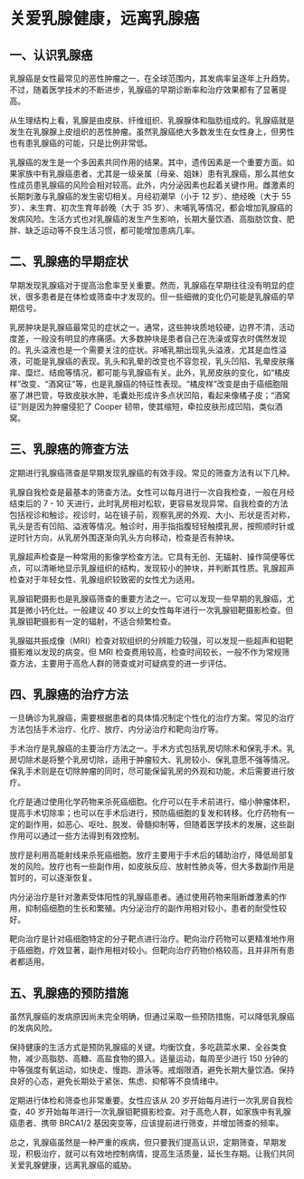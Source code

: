 # 关爱乳腺健康，远离乳腺癌

## 一、认识乳腺癌
乳腺癌是女性最常见的恶性肿瘤之一，在全球范围内，其发病率呈逐年上升趋势。不过，随着医学技术的不断进步，乳腺癌的早期诊断率和治疗效果都有了显著提高。

从生理结构上看，乳腺是由皮肤、纤维组织、乳腺腺体和脂肪组成的。乳腺癌就是发生在乳腺腺上皮组织的恶性肿瘤。虽然乳腺癌绝大多数发生在女性身上，但男性也有患乳腺癌的可能，只是比例非常低。

乳腺癌的发生是一个多因素共同作用的结果。其中，遗传因素是一个重要方面。如果家族中有乳腺癌患者，尤其是一级亲属（母亲、姐妹）患有乳腺癌，那么其他女性成员患乳腺癌的风险会相对较高。此外，内分泌因素也起着关键作用。雌激素的长期刺激与乳腺癌的发生密切相关。月经初潮早（小于 12 岁）、绝经晚（大于 55 岁）、未生育、初次生育年龄晚（大于 35 岁）、未哺乳等情况，都会增加乳腺癌的发病风险。生活方式也对乳腺癌的发生产生影响，长期大量饮酒、高脂肪饮食、肥胖、缺乏运动等不良生活习惯，都可能增加患病几率。

## 二、乳腺癌的早期症状
早期发现乳腺癌对于提高治愈率至关重要。然而，乳腺癌在早期往往没有明显的症状，很多患者是在体检或筛查中才发现的。但一些细微的变化仍可能是乳腺癌的早期信号。

乳房肿块是乳腺癌最常见的症状之一。通常，这些肿块质地较硬，边界不清，活动度差，一般没有明显的疼痛感。大多数肿块是患者自己在洗澡或穿衣时偶然发现的。乳头溢液也是一个需要关注的症状。非哺乳期出现乳头溢液，尤其是血性溢液，可能是乳腺癌的表现。乳头和乳晕的改变也不容忽视，乳头凹陷、乳晕皮肤瘙痒、糜烂、结痂等情况，都可能与乳腺癌有关。此外，乳房皮肤的变化，如“橘皮样”改变、“酒窝征”等，也是乳腺癌的特征性表现。“橘皮样”改变是由于癌细胞阻塞了淋巴管，导致皮肤水肿，毛囊处形成许多点状凹陷，看起来像橘子皮；“酒窝征”则是因为肿瘤侵犯了 Cooper 韧带，使其缩短，牵拉皮肤形成凹陷，类似酒窝。

## 三、乳腺癌的筛查方法
定期进行乳腺癌筛查是早期发现乳腺癌的有效手段。常见的筛查方法有以下几种。

乳腺自我检查是最基本的筛查方法。女性可以每月进行一次自我检查，一般在月经结束后的 7 - 10 天进行，此时乳房相对松软，更容易发现异常。自我检查的方法包括视诊和触诊。视诊时，站在镜子前，观察乳房的外观、大小、形状是否对称，乳头是否有凹陷、溢液等情况。触诊时，用手指指腹轻轻触摸乳房，按照顺时针或逆时针方向，从乳房外围逐渐向乳头方向移动，检查是否有肿块。

乳腺超声检查是一种常用的影像学检查方法。它具有无创、无辐射、操作简便等优点，可以清晰地显示乳腺组织的结构，发现较小的肿块，并判断其性质。乳腺超声检查对于年轻女性、乳腺组织较致密的女性尤为适用。

乳腺钼靶摄影也是乳腺癌筛查的重要方法之一。它可以发现一些早期的乳腺癌，尤其是微小钙化灶。一般建议 40 岁以上的女性每年进行一次乳腺钼靶摄影检查。但乳腺钼靶摄影有一定的辐射，不适合频繁检查。

乳腺磁共振成像（MRI）检查对软组织的分辨能力较强，可以发现一些超声和钼靶摄影难以发现的病变。但 MRI 检查费用较高，检查时间较长，一般不作为常规筛查方法，主要用于高危人群的筛查或对可疑病变的进一步评估。

## 四、乳腺癌的治疗方法
一旦确诊为乳腺癌，需要根据患者的具体情况制定个性化的治疗方案。常见的治疗方法包括手术治疗、化疗、放疗、内分泌治疗和靶向治疗等。

手术治疗是乳腺癌的主要治疗方法之一。手术方式包括乳房切除术和保乳手术。乳房切除术是将整个乳房切除，适用于肿瘤较大、乳房较小、保乳意愿不强等情况。保乳手术则是在切除肿瘤的同时，尽可能保留乳房的外观和功能，术后需要进行放疗。

化疗是通过使用化学药物来杀死癌细胞。化疗可以在手术前进行，缩小肿瘤体积，提高手术切除率；也可以在手术后进行，预防癌细胞的复发和转移。化疗药物有一定的副作用，如恶心、呕吐、脱发、骨髓抑制等，但随着医学技术的发展，这些副作用可以通过一些方法得到有效控制。

放疗是利用高能射线来杀死癌细胞。放疗主要用于手术后的辅助治疗，降低局部复发的风险。放疗也有一些副作用，如皮肤反应、放射性肺炎等，但大多数副作用是暂时的，可以逐渐恢复。

内分泌治疗是针对激素受体阳性的乳腺癌患者。通过使用药物来阻断雌激素的作用，抑制癌细胞的生长和繁殖。内分泌治疗的副作用相对较小，患者的耐受性较好。

靶向治疗是针对癌细胞特定的分子靶点进行治疗。靶向治疗药物可以更精准地作用于癌细胞，疗效显著，副作用相对较小。但靶向治疗药物价格较高，且并非所有患者都适用。

## 五、乳腺癌的预防措施
虽然乳腺癌的发病原因尚未完全明确，但通过采取一些预防措施，可以降低乳腺癌的发病风险。

保持健康的生活方式是预防乳腺癌的关键。均衡饮食，多吃蔬菜水果、全谷类食物，减少高脂肪、高糖、高盐食物的摄入。适量运动，每周至少进行 150 分钟的中等强度有氧运动，如快走、慢跑、游泳等。戒烟限酒，避免长期大量饮酒。保持良好的心态，避免长期处于紧张、焦虑、抑郁等不良情绪中。

定期进行体检和筛查也非常重要。女性应该从 20 岁开始每月进行一次乳房自我检查，40 岁开始每年进行一次乳腺钼靶摄影检查。对于高危人群，如家族中有乳腺癌患者、携带 BRCA1/2 基因突变等，应该提前进行筛查，并增加筛查的频率。

总之，乳腺癌虽然是一种严重的疾病，但只要我们提高认识，定期筛查，早期发现，积极治疗，就可以有效地控制病情，提高生活质量，延长生存期。让我们共同关爱乳腺健康，远离乳腺癌的威胁。 